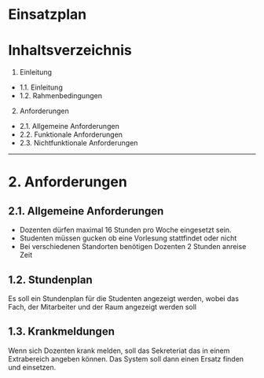 # Einsatzplan


# Inhaltsverzeichnis
1. Einleitung
  - 1.1. Einleitung
  - 1.2. Rahmenbedingungen
2. Anforderungen
  - 2.1. Allgemeine Anforderungen
  - 2.2. Funktionale Anforderungen
  - 2.3. Nichtfunktionale Anforderungen

***

# 2. Anforderungen

## 2.1. Allgemeine Anforderungen

- Dozenten dürfen maximal 16 Stunden pro Woche eingesetzt sein. 
- Studenten müssen gucken ob eine Vorlesung stattfindet oder nicht
- Bei verschiedenen Standorten benötigen Dozenten 2 Stunden anreise Zeit

## 1.2. Stundenplan

Es soll ein Stundenplan für die Studenten angezeigt werden, wobei das Fach, der Mitarbeiter und der Raum angezeigt werden soll

## 1.3. Krankmeldungen

Wenn sich Dozenten krank melden, soll das Sekreteriat das in einem Extrabereich angeben können. Das System soll dann einen Ersatz finden und einsetzen.

